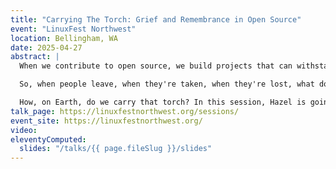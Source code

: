 ```yaml
---
title: "Carrying The Torch: Grief and Remembrance in Open Source"
event: "LinuxFest Northwest"
location: Bellingham, WA
date: 2025-04-27
abstract: |
  When we contribute to open source, we build projects that can withstand the tests of time. But, even more than that, when we contribute to open source, we become part of a community larger than us.

  So, when people leave, when they're taken, when they're lost, what do we do? How do our projects, and theirs, survive? More importantly, what does it mean to honor the memories and the people, the legacies, that have brought us to where we are today?

  How, on Earth, do we carry that torch? In this session, Hazel is going to reflect on her experiences of loss and grief. Together, she'll walk us through a journey of what she's learned about carrying the torch and remembering what was as we build the future together.
talk_page: https://linuxfestnorthwest.org/sessions/
event_site: https://linuxfestnorthwest.org/
video:
eleventyComputed:
  slides: "/talks/{{ page.fileSlug }}/slides"
---
```

